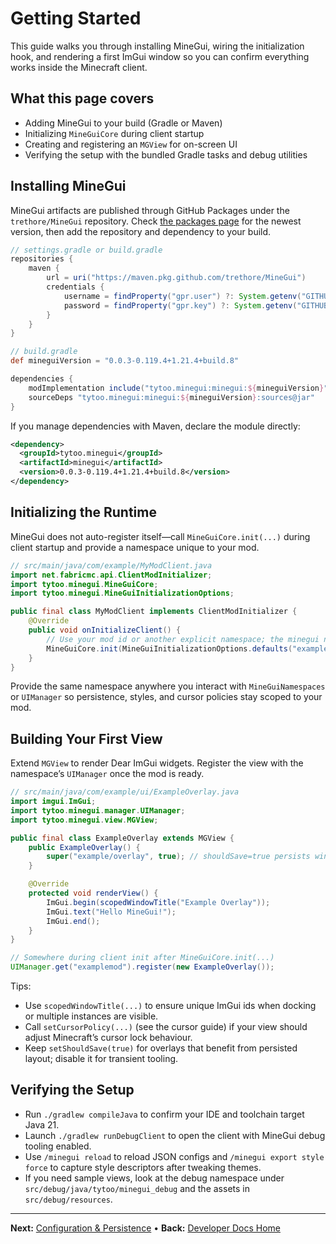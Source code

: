 # Getting Started
This guide walks you through installing MineGui, wiring the initialization hook, and rendering a first ImGui window so you can confirm everything works inside the Minecraft client.

## What this page covers
- Adding MineGui to your build (Gradle or Maven)
- Initializing `MineGuiCore` during client startup
- Creating and registering an `MGView` for on-screen UI
- Verifying the setup with the bundled Gradle tasks and debug utilities

## Installing MineGui
MineGui artifacts are published through GitHub Packages under the `trethore/MineGui` repository. Check [the packages page](https://github.com/trethore/MineGui/packages) for the newest version, then add the repository and dependency to your build.

```groovy
// settings.gradle or build.gradle
repositories {
    maven {
        url = uri("https://maven.pkg.github.com/trethore/MineGui")
        credentials {
            username = findProperty("gpr.user") ?: System.getenv("GITHUB_ACTOR")
            password = findProperty("gpr.key") ?: System.getenv("GITHUB_TOKEN")
        }
    }
}
```

```groovy
// build.gradle
def mineguiVersion = "0.0.3-0.119.4+1.21.4+build.8"

dependencies {
    modImplementation include("tytoo.minegui:minegui:${mineguiVersion}")
    sourceDeps "tytoo.minegui:minegui:${mineguiVersion}:sources@jar"
}
```

If you manage dependencies with Maven, declare the module directly:

```xml
<dependency>
  <groupId>tytoo.minegui</groupId>
  <artifactId>minegui</artifactId>
  <version>0.0.3-0.119.4+1.21.4+build.8</version>
</dependency>
```

## Initializing the Runtime
MineGui does not auto-register itself—call `MineGuiCore.init(...)` during client startup and provide a namespace unique to your mod.

```java
// src/main/java/com/example/MyModClient.java
import net.fabricmc.api.ClientModInitializer;
import tytoo.minegui.MineGuiCore;
import tytoo.minegui.MineGuiInitializationOptions;

public final class MyModClient implements ClientModInitializer {
    @Override
    public void onInitializeClient() {
        // Use your mod id or another explicit namespace; the minegui namespace is reserved.
        MineGuiCore.init(MineGuiInitializationOptions.defaults("examplemod"));
    }
}
```

Provide the same namespace anywhere you interact with `MineGuiNamespaces` or `UIManager` so persistence, styles, and cursor policies stay scoped to your mod.

## Building Your First View
Extend `MGView` to render Dear ImGui widgets. Register the view with the namespace’s `UIManager` once the mod is ready.

```java
// src/main/java/com/example/ui/ExampleOverlay.java
import imgui.ImGui;
import tytoo.minegui.manager.UIManager;
import tytoo.minegui.view.MGView;

public final class ExampleOverlay extends MGView {
    public ExampleOverlay() {
        super("example/overlay", true); // shouldSave=true persists window position and style
    }

    @Override
    protected void renderView() {
        ImGui.begin(scopedWindowTitle("Example Overlay"));
        ImGui.text("Hello MineGui!");
        ImGui.end();
    }
}
```

```java
// Somewhere during client init after MineGuiCore.init(...)
UIManager.get("examplemod").register(new ExampleOverlay());
```

Tips:
- Use `scopedWindowTitle(...)` to ensure unique ImGui ids when docking or multiple instances are visible.
- Call `setCursorPolicy(...)` (see the cursor guide) if your view should adjust Minecraft’s cursor lock behaviour.
- Keep `setShouldSave(true)` for overlays that benefit from persisted layout; disable it for transient tooling.

## Verifying the Setup
- Run `./gradlew compileJava` to confirm your IDE and toolchain target Java 21.
- Launch `./gradlew runDebugClient` to open the client with MineGui debug tooling enabled.
- Use `/minegui reload` to reload JSON configs and `/minegui export style force` to capture style descriptors after tweaking themes.
- If you need sample views, look at the debug namespace under `src/debug/java/tytoo/minegui_debug` and the assets in `src/debug/resources`.

---

**Next:** [Configuration & Persistence](configuration-and-persistence.md) • **Back:** [Developer Docs Home](README.md)
